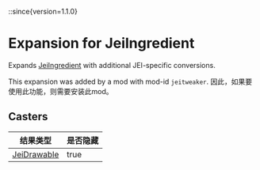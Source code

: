 ::since{version=1.1.0}
# Expansion for JeiIngredient

Expands [JeiIngredient](/mods/JEITweaker/API/Component/JeiIngredient) with additional JEI-specific conversions.

This expansion was added by a mod with mod-id `jeitweaker`. 因此，如果要使用此功能，则需要安装此mod。

## Casters

| 结果类型                                                      | 是否隐藏 |
| --------------------------------------------------------- | ---- |
| [JeiDrawable](/mods/JEITweaker/API/Component/JeiDrawable) | true |

